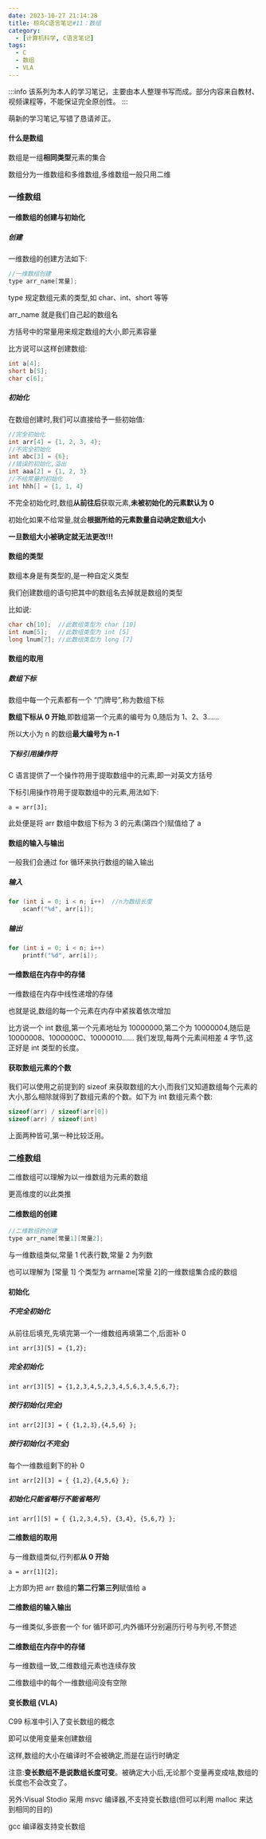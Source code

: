 ```yaml
---
date: 2023-10-27 21:14:28
title: 椋鸟C语言笔记#11：数组
category: 
  - [计算机科学, C语言笔记]
tags:
  - C
  - 数组
  - VLA
---
```


:::info
该系列为本人的学习笔记，主要由本人整理书写而成。部分内容来自教材、视频课程等，不能保证完全原创性。
:::

萌新的学习笔记,写错了恳请斧正。

####  什么是数组

数组是一组**相同类型**元素的集合

数组分为一维数组和多维数组,多维数组一般只用二维

### 一维数组

#### 一维数组的创建与初始化

##### 创建

一维数组的创建方法如下:

```c
//一维数组创建
type arr_name[常量];
```

type 规定数组元素的类型,如 char、int、short 等等

arr_name 就是我们自己起的数组名

方括号中的常量用来规定数组的大小,即元素容量

比方说可以这样创建数组:

```c
int a[4];
short b[5];
char c[6];
```

##### 初始化

在数组创建时,我们可以直接给予一些初始值:

```c
//完全初始化
int arr[4] = {1, 2, 3, 4};
//不完全初始化
int abc[3] = {6};
//错误的初始化,溢出
int aaa[2] = {1, 2, 3}
//不给常量的初始化
int hhh[] = {1, 1, 4}
```

不完全初始化时,数组**从前往后**获取元素,**未被初始化的元素默认为 0**

初始化如果不给常量,就会**根据所给的元素数量自动确定数组大小**

**一旦数组大小被确定就无法更改!!!**

#### 数组的类型

数组本身是有类型的,是一种自定义类型

我们创建数组的语句把其中的数组名去掉就是数组的类型

比如说:

```c
char ch[10];  //此数组类型为 char [10]
int num[5];   //此数组类型为 int [5]
long lnum[7]; //此数组类型为 long [7]
```

#### 数组的取用

##### 数组下标

数组中每一个元素都有一个 “门牌号”,称为数组下标

**数组下标从 0 开始**,即数组第一个元素的编号为 0,随后为 1、2、3......

所以大小为 n 的数组**最大编号为 n-1**

##### 下标引用操作符

C 语言提供了一个操作符用于提取数组中的元素,即一对英文方括号

下标引用操作符用于提取数组中的元素,用法如下:

`a = arr[3];`

此处便是将 arr 数组中数组下标为 3 的元素(第四个)赋值给了 a

#### 数组的输入与输出

一般我们会通过 for 循环来执行数组的输入输出

##### 输入

```c
for (int i = 0; i < n; i++)  //n为数组长度
    scanf("%d", arr[i]);
```

##### 输出

```c
for (int i = 0; i < n; i++)
    printf("%d", arr[i]);
```

#### 一维数组在内存中的存储

一维数组在内存中线性递增的存储

也就是说,数组的每一个元素在内存中紧挨着依次增加

比方说一个 int 数组,第一个元素地址为 10000000,第二个为 10000004,随后是 10000008、1000000C、10000010...... 我们发现,每两个元素间相差 4 字节,这正好是 int 类型的长度。

#### 获取数组元素的个数

我们可以使用之前提到的 sizeof 来获取数组的大小,而我们又知道数组每个元素的大小,那么相除就得到了数组元素的个数。如下为 int 数组元素个数:

```c
sizeof(arr) / sizeof(arr[0])
sizeof(arr) / sizeof(int)
```

上面两种皆可,第一种比较泛用。

### 二维数组

二维数组可以理解为以一维数组为元素的数组

更高维度的以此类推

#### 二维数组的创建

```c
//二维数组的创建
type arr_name[常量1][常量2];
```

与一维数组类似,常量 1 代表行数,常量 2 为列数

也可以理解为 [常量 1] 个类型为 arrname[常量 2]的一维数组集合成的数组

#### 初始化

##### 不完全初始化

从前往后填充,先填完第一个一维数组再填第二个,后面补 0

`int arr[3][5] = {1,2};`

##### 完全初始化

`int arr[3][5] = {1,2,3,4,5,2,3,4,5,6,3,4,5,6,7};`

##### 按行初始化(完全)

`int arr[2][3] = { {1,2,3},{4,5,6} };`

##### 按行初始化(不完全)

每个一维数组剩下的补 0

`int arr[2][3] = { {1,2},{4,5,6} };`

##### **初始化只能省略行不能省略列**

`int arr[][5] = { {1,2,3,4,5}, {3,4}, {5,6,7} };`

#### 二维数组的取用

与一维数组类似,行列都**从 0 开始**

`a = arr[1][2];`

上方即为把 arr 数组的**第二行第三列**赋值给 a

#### 二维数组的输入输出

与一维类似,多嵌套一个 for 循环即可,内外循环分别遍历行号与列号,不赘述

#### 二维数组在内存中的存储

与一维数组一致,二维数组元素也连续存放

二维数组中的每个一维数组间没有空隙

#### 变长数组 (VLA)

C99 标准中引入了变长数组的概念

即可以使用变量来创建数组

这样,数组的大小在编译时不会被确定,而是在运行时确定

注意:**变长数组不是说数组长度可变**。被确定大小后,无论那个变量再变成啥,数组的长度也不会改变了。

另外:Visual Stodio 采用 msvc 编译器,不支持变长数组(但可以利用 malloc 来达到相同的目的)

gcc 编译器支持变长数组